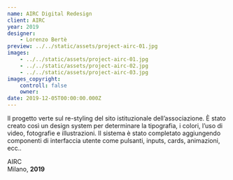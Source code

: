 ```yaml
---
name: AIRC Digital Redesign
client: AIRC
year: 2019
designer:
    - Lorenzo Bertè
preview: ../../static/assets/project-airc-01.jpg
images:
    - ../../static/assets/project-airc-01.jpg
    - ../../static/assets/project-airc-02.jpg
    - ../../static/assets/project-airc-03.jpg
images_copyright:
    controll: false
    owner:
date: 2019-12-05T00:00:00.000Z
---
```


Il progetto verte sul re-styling del sito istituzionale dell’associazione. È stato creato così un design system per determinare la tipografia, i colori, l’uso di video, fotografie e illustrazioni. Il sistema è stato completato aggiungendo componenti di interfaccia utente come pulsanti, inputs, cards, animazioni, ecc..

AIRC  
Milano, **2019**<br><br>
